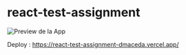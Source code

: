 # react-test-assignment

![Preview de la App ](https://github.com/dmaceda/react-test-assignment/blob/master/src/assets/images/mokup.png)



Deploy : https://react-test-assignment-dmaceda.vercel.app/
